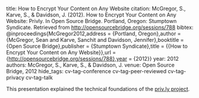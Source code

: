 title: How to Encrypt Your Content on Any Website
citation: McGregor, S., Karve, S., & Davidson, J. (2012). How to Encrypt Your Content on Any Website: Privly. In Open Source Bridge. Portland, Oregon: Stumptown Syndicate. Retrieved from http://opensourcebridge.org/sessions/788
bibtex: @inproceedings{McGregor2012,address = {Portland, Oregon},author = {McGregor, Sean and Karve, Sanchit and Davidson, Jennifer},booktitle = {Open Source Bridge},publisher = {Stumptown Syndicate},title = {{How to Encrypt Your Content on Any Website}},url = {http://opensourcebridge.org/sessions/788},year = {2012}}
year: 2012
authors: McGregor, S., Karve, S., & Davidson, J.
venue: Open Source Bridge, 2012
hide_tags: cv-tag-conference cv-tag-peer-reviewed cv-tag-privacy cv-tag-talk

This presentation explained the technical foundations of the [priv.ly project](https://priv.ly/).
